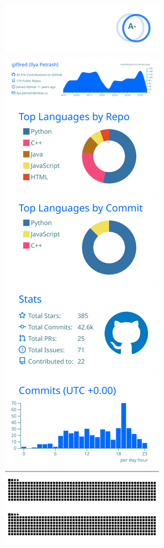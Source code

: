 [![GitHub stats](./output/github-stats.svg)](https://github.com/anuraghazra/github-readme-stats)

[![](./profile-summary-card-output/transparent/0-profile-details.svg)](https://github.com/vn7n24fzkq/github-profile-summary-cards)
[![](./profile-summary-card-output/transparent/1-repos-per-language.svg)](https://github.com/vn7n24fzkq/github-profile-summary-cards) [![](./profile-summary-card-output/transparent/2-most-commit-language.svg)](https://github.com/vn7n24fzkq/github-profile-summary-cards)
[![](./profile-summary-card-output/transparent/3-stats.svg)](https://github.com/vn7n24fzkq/github-profile-summary-cards) [![](./profile-summary-card-output/transparent/4-productive-time.svg)](https://github.com/vn7n24fzkq/github-profile-summary-cards)

----
[
  ![github contribution grid snake animation](./output/github-contribution-grid-snake.svg)
](https://github.com/Platane/snk#gh-light-mode-only)
[
  ![github contribution grid snake animation](./output/github-contribution-grid-snake-dark.svg)
](https://github.com/Platane/snk#gh-dark-mode-only)
